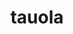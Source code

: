 ---
title: "tauola"
layout: cache
categories: [package, develop-2025-03-30]
meta: {"compilers": ["gcc@11.4.0"], "num_specs": 2, "num_specs_by_stack": {"hep": 2, "root": 2}, "oss": ["ubuntu22.04"], "platforms": ["linux"], "stacks": ["hep", "root"], "targets": ["x86_64_v3"], "versions": ["1.1.8"]}
spec_details: [{"compiler": "gcc@11.4.0", "hash": "cvpu7onv5l4idqputy5ktl7mlg7qfztl", "os": "ubuntu22.04", "platform": "linux", "size": "-", "stacks": ["hep", "root"], "target": "x86_64_v3", "variants": ["build_system=autotools", "cxxstd=20", "+hepmc", "+hepmc3", "+lhapdf"], "versions": ["1.1.8"]}, {"compiler": "gcc@11.4.0", "hash": "xbxurohpowg6vlbchzign6fbu4zzyt7m", "os": "ubuntu22.04", "platform": "linux", "size": "-", "stacks": ["hep", "root"], "target": "x86_64_v3", "variants": ["build_system=autotools", "cxxstd=11", "+hepmc", "+hepmc3", "+lhapdf"], "versions": ["1.1.8"]}]
---